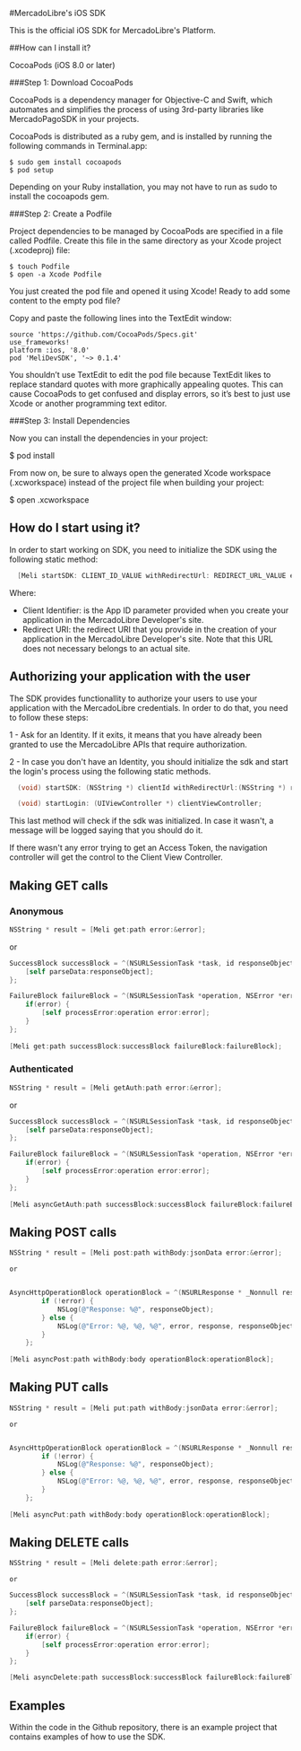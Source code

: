 #MercadoLibre's iOS SDK

This is the official iOS SDK for MercadoLibre's Platform.

##How can I install it?

CocoaPods (iOS 8.0 or later)

###Step 1: Download CocoaPods

CocoaPods is a dependency manager for Objective-C and Swift, which automates and simplifies the process of using 3rd-party libraries like MercadoPagoSDK in your projects.

CocoaPods is distributed as a ruby gem, and is installed by running the following commands in Terminal.app:

```
$ sudo gem install cocoapods
$ pod setup
```
Depending on your Ruby installation, you may not have to run as sudo to install the cocoapods gem.

###Step 2: Create a Podfile

Project dependencies to be managed by CocoaPods are specified in a file called Podfile. Create this file in the same directory as your Xcode project (.xcodeproj) file:
```
$ touch Podfile
$ open -a Xcode Podfile
```
You just created the pod file and opened it using Xcode! Ready to add some content to the empty pod file?

Copy and paste the following lines into the TextEdit window:
```
source 'https://github.com/CocoaPods/Specs.git'
use_frameworks!
platform :ios, '8.0'
pod 'MeliDevSDK', '~> 0.1.4'
```
You shouldn’t use TextEdit to edit the pod file because TextEdit likes to replace standard quotes with more graphically appealing quotes. This can cause CocoaPods to get confused and display errors, so it’s best to just use Xcode or another programming text editor.

###Step 3: Install Dependencies

Now you can install the dependencies in your project:

$ pod install

From now on, be sure to always open the generated Xcode workspace (.xcworkspace) instead of the project file when building your project:

$ open <YourProjectName>.xcworkspace
     
## How do I start using it?

In order to start working on SDK, you need to initialize the SDK using the following static method:

```objective-c
  [Meli startSDK: CLIENT_ID_VALUE withRedirectUrl: REDIRECT_URL_VALUE error:&error];
```

Where:
 - Client Identifier: is the App ID parameter provided when you create your application in the MercadoLibre Developer's site.
 - Redirect URI: the redirect URI that you provide in the creation of your application in the MercadoLibre Developer's site. 
 Note that this URL does not necessary belongs to an actual site.
      
## Authorizing your application with the user

The SDK provides functionallity to authorize your users to use your application with the MercadoLibre credentials. 
In order to do that, you need to follow these steps:

1 - Ask for an Identity. If it exits, it means that you have already been granted to use the MercadoLibre APIs that require 
authorization.
      
2 - In case you don't have an Identity, you should initialize the sdk and start the login's process using the following static methods.

```objective-c
  (void) startSDK: (NSString *) clientId withRedirectUrl:(NSString *) redirectUrl error:(NSError **) error;
```

```objective-c
  (void) startLogin: (UIViewController *) clientViewController;
```

This last method will check if the sdk was initialized. In case it wasn't, a message will be logged saying that you should do it.

If there wasn't any error trying to get an Access Token, the navigation controller will get the control to the Client View Controller.

## Making GET calls

### Anonymous

```objective-c
NSString * result = [Meli get:path error:&error];
```
  or

```objective-c
SuccessBlock successBlock = ^(NSURLSessionTask *task, id responseObject) {
    [self parseData:responseObject];
};

FailureBlock failureBlock = ^(NSURLSessionTask *operation, NSError *error) {
    if(error) {
        [self processError:operation error:error];
    }
};
    
[Meli get:path successBlock:successBlock failureBlock:failureBlock];
```

### Authenticated

```objective-c
NSString * result = [Meli getAuth:path error:&error];
```
  or

```objective-c
SuccessBlock successBlock = ^(NSURLSessionTask *task, id responseObject) {
    [self parseData:responseObject];
};

FailureBlock failureBlock = ^(NSURLSessionTask *operation, NSError *error) {
    if(error) {
        [self processError:operation error:error];
    }
};
    
[Meli asyncGetAuth:path successBlock:successBlock failureBlock:failureBlock];
```

## Making POST calls

```objective-c
NSString * result = [Meli post:path withBody:jsonData error:&error];
```
    or

```objective-c

AsyncHttpOperationBlock operationBlock = ^(NSURLResponse * _Nonnull response, id  _Nullable responseObject, NSError * _Nullable error) {
        if (!error) {
            NSLog(@"Response: %@", responseObject);
        } else {
            NSLog(@"Error: %@, %@, %@", error, response, responseObject);
        }
    };
    
[Meli asyncPost:path withBody:body operationBlock:operationBlock];
```

## Making PUT calls

```objective-c
NSString * result = [Meli put:path withBody:jsonData error:&error];
```
    or

```objective-c

AsyncHttpOperationBlock operationBlock = ^(NSURLResponse * _Nonnull response, id  _Nullable responseObject, NSError * _Nullable error) {
        if (!error) {
            NSLog(@"Response: %@", responseObject);
        } else {
            NSLog(@"Error: %@, %@, %@", error, response, responseObject);
        }
    };
    
[Meli asyncPut:path withBody:body operationBlock:operationBlock];
```

## Making DELETE calls

```objective-c
NSString * result = [Meli delete:path error:&error];
```

    or

```objective-c
SuccessBlock successBlock = ^(NSURLSessionTask *task, id responseObject) {
    [self parseData:responseObject];
};

FailureBlock failureBlock = ^(NSURLSessionTask *operation, NSError *error) {
    if(error) {
        [self processError:operation error:error];
    }
};

[Meli asyncDelete:path successBlock:successBlock failureBlock:failureBlock];
```

## Examples

Within the code in the Github repository, there is an example project that contains examples of how to use the SDK.